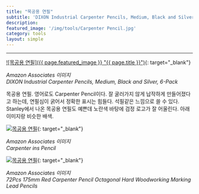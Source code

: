 ```yaml
---
title: "목공용 연필"
subtitle: 'DIXON Industrial Carpenter Pencils, Medium, Black and Silver'
description:
featured_image: '/img/tools/Carpenter Pencil.jpg'
category: tools
layout: simple
---
```


***

[![목공용 연필]({{ page.featured_image }} "{{ page.title }}")](https://amzn.to/3cGMWvR){: target="_blank"}

*Amazon Associates 이미지*<br>
*DIXON Industrial Carpenter Pencils, Medium, Black and Silver, 6-Pack*

목공용 연필. 영어로도 Carpenter Pencil이다. 잘 굴러가지 않게 납작하게 만들어졌다고 하는데, 연필심이 굵어서 정확한 표시는 힘들다. 석필같은 느낌으로 쓸 수 있다. Stanley에서 나온 목공용 연필도 예쁜데 노란색 바탕에 검정 로고가 잘 어울린다. 아래 이미지랑 비슷한 배색.

[![목공용 연필](//ws-na.amazon-adsystem.com/widgets/q?_encoding=UTF8&ASIN=B00EZON3VK&Format=_SL500_&ID=AsinImage&MarketPlace=US&ServiceVersion=20070822&WS=1&tag=mobilea068c33-20&language=en_US "목공용 연필")](https://amzn.to/3ptqtat){: target="_blank"}

*Amazon Associates 이미지*<br>
*Carpenter ins Pencil*

[![목공용 연필](//ws-na.amazon-adsystem.com/widgets/q?_encoding=UTF8&ASIN=B07TJWNPGH&Format=_SL500_&ID=AsinImage&MarketPlace=US&ServiceVersion=20070822&WS=1&tag=mobilea068c33-20&language=en_US "목공용 연필")](https://amzn.to/3gj8xv0){: target="_blank"}

*Amazon Associates 이미지*<br>
*72Pcs 175mm Red Carpenter Pencil Octagonal Hard Woodworking Marking Lead Pencils*
